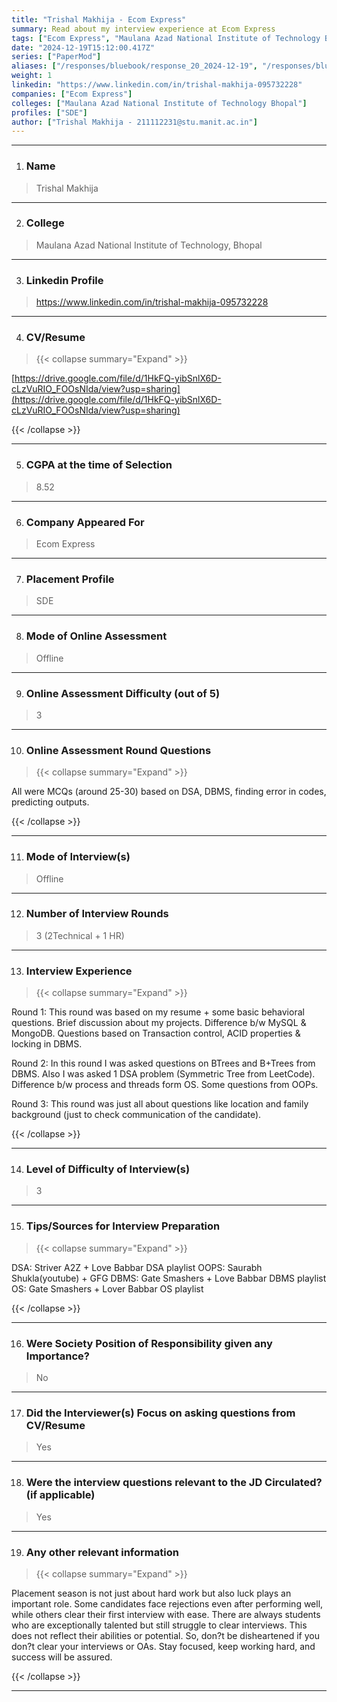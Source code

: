 ```yaml
---
title: "Trishal Makhija - Ecom Express"
summary: Read about my interview experience at Ecom Express
tags: ["Ecom Express", "Maulana Azad National Institute of Technology Bhopal"]
date: "2024-12-19T15:12:00.417Z"
series: ["PaperMod"]
aliases: ["/responses/bluebook/response_20_2024-12-19", "/responses/bluebook/trishal-makhija-ecom-express"]
weight: 1
linkedin: "https://www.linkedin.com/in/trishal-makhija-095732228"
companies: ["Ecom Express"]
colleges: ["Maulana Azad National Institute of Technology Bhopal"]
profiles: ["SDE"]
author: ["Trishal Makhija - 211112231@stu.manit.ac.in"]
---
```

---
1. ### Name

> Trishal Makhija

---

2. ### College

> Maulana Azad National Institute of Technology, Bhopal

---

3. ### Linkedin Profile

> https://www.linkedin.com/in/trishal-makhija-095732228

---

4. ### CV/Resume

> {{< collapse summary="Expand" >}}

[https://drive.google.com/file/d/1HkFQ-yibSnlX6D-cLzVuRIO_FOOsNIda/view?usp=sharing](https://drive.google.com/file/d/1HkFQ-yibSnlX6D-cLzVuRIO_FOOsNIda/view?usp=sharing)

{{< /collapse >}}

---

5. ### CGPA at the time of Selection

> 8.52

---

6. ### Company Appeared For

> Ecom Express

---

7. ### Placement Profile

> SDE

---

8. ### Mode of Online Assessment

> Offline

---

9. ### Online Assessment Difficulty (out of 5)

> 3

---

10. ### Online Assessment Round Questions

> {{< collapse summary="Expand" >}}

All were MCQs (around 25-30) based on DSA, DBMS, finding error in codes, predicting outputs.

{{< /collapse >}}

---

11. ### Mode of Interview(s)

> Offline

---

12. ### Number of Interview Rounds

> 3 (2Technical + 1 HR)

---

13. ### Interview Experience

> {{< collapse summary="Expand" >}}

Round 1: 
This round was based on my resume + some basic behavioral questions. Brief discussion about my projects. Difference b/w MySQL & MongoDB. Questions based on Transaction control, ACID properties & locking in DBMS.

Round 2:
In this round I was asked questions on BTrees and B+Trees from DBMS. Also I was asked 1 DSA problem (Symmetric Tree from LeetCode). Difference b/w process and threads form OS. Some questions from OOPs.

Round 3:
This round was just all about questions like location and family background (just to check communication of the candidate).

{{< /collapse >}}

---

14. ### Level of Difficulty of Interview(s)

> 3

---

15. ### Tips/Sources for Interview Preparation

> {{< collapse summary="Expand" >}}

DSA: Striver A2Z + Love Babbar DSA playlist
OOPS: Saurabh Shukla(youtube) + GFG
DBMS: Gate Smashers + Love Babbar DBMS playlist
OS: Gate Smashers + Lover Babbar OS playlist

{{< /collapse >}}

---

16. ### Were Society Position of Responsibility given any Importance?

> No

---

17. ### Did the Interviewer(s) Focus on asking questions from CV/Resume

> Yes

---

18. ### Were the interview questions relevant to the JD Circulated? (if applicable)

> Yes

---

19. ### Any other relevant information

> {{< collapse summary="Expand" >}}

Placement season is not just about hard work but also luck plays an important role. Some candidates face rejections even after performing well, while others clear their first interview with ease. There are always students who are exceptionally talented but still struggle to clear interviews. This does not reflect their abilities or potential. So, don?t be disheartened if you don?t clear your interviews or OAs. Stay focused, keep working hard, and success will be assured.

{{< /collapse >}}

---

